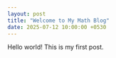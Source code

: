 ```yaml
---
layout: post
title: "Welcome to My Math Blog"
date: 2025-07-12 10:00:00 +0530
---
```

Hello world! This is my first post.
